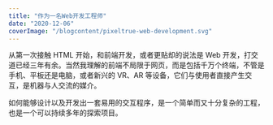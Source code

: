 ```yaml
---
title: "作为一名Web开发工程师"
date: "2020-12-06"
coverImage: "/blogcontent/pixeltrue-web-development.svg"
---
```


从第一次接触 HTML 开始，和前端开发，或者更贴却的说法是 Web 开发，打交道已经三年有余。当然我理解的前端不局限于网页，而是包括千万个终端，不管是手机、平板还是电脑，或者新兴的 VR、AR 等设备，它们与使用者直接产生交互，是机器与人交流的媒介。

如何能够设计以及开发出一套易用的交互程序，是一个简单而又十分复杂的工程，也是一个可以持续多年的探索项目。
